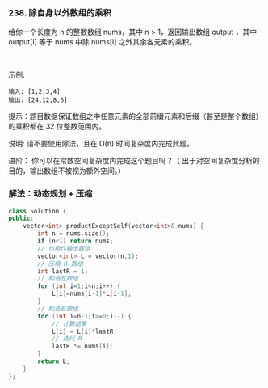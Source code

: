 ### 238. 除自身以外数组的乘积

给你一个长度为 n 的整数数组 nums，其中 n > 1，返回输出数组 output ，其中 output[i] 等于 nums 中除 nums[i] 之外其余各元素的乘积。

 

示例:
```
输入: [1,2,3,4]
输出: [24,12,8,6]
```

提示：题目数据保证数组之中任意元素的全部前缀元素和后缀（甚至是整个数组）的乘积都在 32 位整数范围内。

说明: 请不要使用除法，且在 O(n) 时间复杂度内完成此题。

进阶：
你可以在常数空间复杂度内完成这个题目吗？（ 出于对空间复杂度分析的目的，输出数组不被视为额外空间。）


### 解法：动态规划 + 压缩

```cpp
class Solution {
public:
    vector<int> productExceptSelf(vector<int>& nums) {
        int n = nums.size();
        if (n<1) return nums;
        // 也用作输出数组
        vector<int> L = vector(n,1);
        // 压缩 R 数组
        int lastR = 1;
        // 构造左数组
        for (int i=1;i<n;i++) {
            L[i]=nums[i-1]*L[i-1];
        }
        // 构造右数组
        for (int i=n-1;i>=0;i--) {
            // 计算结果
            L[i] = L[i]*lastR;
            // 迭代 R
            lastR *= nums[i];
        }
        return L;
    }
};
```
